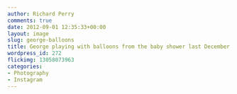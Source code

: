 ```yaml
---
author: Richard Perry
comments: true
date: 2012-09-01 12:35:33+00:00
layout: image
slug: george-balloons
title: George playing with balloons from the baby shower last December!
wordpress_id: 272
flickimg: 13058073963
categories:
- Photography
- Instagram
---
```



